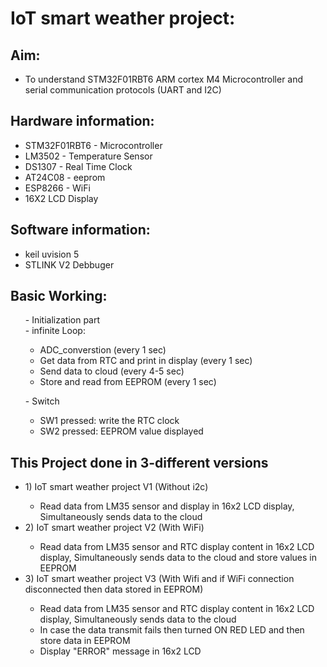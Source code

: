 # **IoT smart weather project:**

## Aim:  
- To understand STM32F01RBT6 ARM cortex M4 Microcontroller and serial communication protocols (UART and I2C) 

## Hardware information:
<ul>
       <li> STM32F01RBT6 - Microcontroller</li>
       <li> LM3502  - Temperature Sensor</li>
       <li> DS1307  - Real Time Clock</li>
       <li> AT24C08 - eeprom</li>
       <li> ESP8266 - WiFi</li>
       <li> 16X2 LCD Display</li>
</ul>

## Software information:
<ul>
       <li> keil uvision 5</li>
       <li> STLINK V2 Debbuger</li>
</ul>

## Basic Working:
<p>  
       <ul> - Initialization part<br>  
        - infinite Loop:<br>  
              <ul>        <li>     ADC_converstion (every 1 sec) <br>  </li>
                         <li>  Get data from RTC and print in display (every 1 sec)<br>  </li>
                         <li>  Send data to cloud (every 4-5 sec)<br>   </li>
                         <li>  Store and read from EEPROM (every 1 sec)<br> </li>
        </ul></ul>
        <ul>- Switch<br>                    
                      <ul><li> SW1 pressed: write the RTC clock<br>  </li>
                          <li> SW2 pressed: EEPROM value displayed   </li>
        </ul></ul>
  </p>  

## This Project done in 3-different versions
 <ul>  
       <li>1) IoT smart weather project V1 (Without i2c)</li>
       <ul>
           <li> Read data from LM35 sensor and display in 16x2 LCD display, Simultaneously sends data to the cloud</li>
       </ul>
       <li>2) IoT smart weather project V2 (With WiFi)</li>
       <ul><li> Read data from LM35 sensor and RTC display content in 16x2 LCD display, Simultaneously sends data to the cloud and store values in EEPROM</li></ul>
       <li>3) IoT smart weather project V3 (With Wifi and if WiFi connection disconnected then data stored in EEPROM)</li>
       <ul><li> Read data from LM35 sensor and RTC display content in 16x2 LCD display, Simultaneously sends data to the cloud </li>
       <li> In case the data transmit fails then turned ON RED LED and then store data in EEPROM</li>
       <li> Display "ERROR" message in 16x2 LCD</li></ul>
 </ul>
